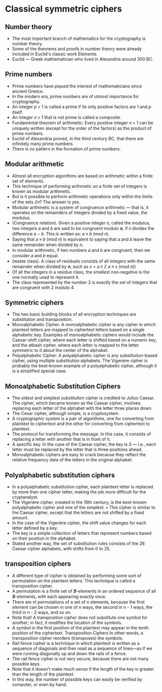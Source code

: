 # Classical symmetric ciphers

## Number theory
- The most important branch of mathematics for the cryptography is number theory.
- Some of the theorems and proofs in number theory were already included in Euclid's classic work Elements.
- Euclid — Greek mathematician who lived in Alexandria around 300 BC.

## Prime numbers
- Prime numbers have piqued the interest of mathematicians since ancient Greece.
- In the modern era, prime numbers are of utmost importance for cryptography.
- An integer 𝑝 > 1 is called a prime if its only positive factors are 1 and 𝑝 itself.
- An integer 𝑛 > 1 that is not prime is called a composite.
- Fundamental theorem of arithmetic: Every positive integer 𝑛 > 1 can be uniquely written (except for the order of the factors) as the product of prime numbers.
- Euclid of Alexandria proved, in the third century BC, that there are infinitely many prime numbers.
- There is no pattern in the formation of prime numbers.

## Modular arithmetic
- Almost all encryption algorithms are based on arithmetic within a finite set of elements.
- This technique of performing arithmetic on a finite set of integers is known as modular arithmetic.
- But is it possible to perform arithmetic operations only within the limits of the sets ℤ𝑛? The answer is yes.
- Modular arithmetic is a system of congruence arithmetic — that is, it operates on the remainders of integers divided by a fixed value, the modulus.
- (Congruence relation). Given a positive integer 𝑛, called the modulus, two integers 𝑎 and 𝑏 are said to be congruent modulo 𝒏, if 𝑛 divides the difference 𝑎 − 𝑏. This is written as: 𝑎 ≡ 𝑏 (mod 𝑛).
- Saying that 𝑎 ≡ 𝑏 (mod 𝑛) is equivalent to saying that 𝑎 and 𝑏 leave the same remainder when divided by 𝑛.
- In modular arithmetic, if two numbers 𝑎 and 𝑏 are congruent, then we consider 𝑎 and 𝑏 equal.
- (waste class). A class of residuals consists of all integers with the same remainder when divided by 𝒏, such as 𝑥 = 𝑎 ∈ ℤ 𝑎 ≡ 𝑥 (mod 𝑛)}
- Of all the integers in a residue class, the smallest non-negative is the one normally used to represent it.
- The class represented by the number 2 is exactly the set of integers that are congruent with 2 modulo 4.

## Symmetric ciphers
- The two basic building blocks of all encryption techniques are substitution and transposition.
- Monoalphabetic Cipher: A monoalphabetic cipher is any cipher in which plaintext letters are mapped to ciphertext letters based on a single alphabetic key. Examples of monoalphabetic ciphers would include the Caesar-shift cipher, where each letter is shifted based on a numeric key, and the atbash cipher, where each letter is mapped to the letter symmetric to it about the center of the alphabet.
- Polyalphabetic Cipher: A polyalphabetic cipher is any substitution-based cipher, using multiple substitution alphabets. The Vigenère cipher is probably the best-known example of a polyalphabetic cipher, although it is a simplified special case.

## Monoalphabetic Substitution Ciphers
- The oldest and simplest substitution cipher is credited to Julius Caesar. The cipher, which became known as the Caesar cipher, involves replacing each letter of the alphabet with the letter three places down.
- The Cesar cipher, although simple, is a cryptosystem.
- A cryptographic system is a pair of algorithms, one for converting from plaintext to ciphertext and the other for converting from ciphertext to plaintext.
- The protocol for transforming the message. In this case, it consists of replacing a letter with another that is in front of it.
- A specific key. In the case of the Caesar cipher, the key is 3 — i.e., each letter must be replaced by the letter that is three positions ahead.
- Monoalphabetic ciphers are easy to crack because they reflect the relative frequency data of the letters in the original alphabet.

## Polyalphabetic substitution ciphers
- In a polyalphabetic substitution cipher, each plaintext letter is replaced by more than one cipher letter, making the job more difficult for the cryptanalyst.
- The Vigenère cipher, created in the 16th century, is the best-known polyalphabetic cipher and one of the simplest. • This cipher is similar to the Caesar cipher, except that the letters are not shifted by a fixed amount.
- In the case of the Vigenère cipher, the shift value changes for each letter defined by a key.
- The key is a simple collection of letters that represent numbers based on their position in the alphabet.
- Stated another way, the set of substitution rules consists of the 26 Caesar cipher alphabets, with shifts from 0 to 25.

## transposition ciphers
- A different type of cipher is obtained by performing some sort of permutation on the plaintext letters. This technique is called a transposition cipher.
- A permutation is a finite set of 𝑺-elements in an ordered sequence of all 𝑺-elements, with each appearing exactly once.
- There are n! permutations of a set of n elements, because the first element can be chosen in one of n ways, the second in n - 1 ways, the third in n - 2 ways, and so on.
- Note that! A transposition cipher does not substitute one symbol for another; in fact, it modifies the location of the symbols.
- A symbol in the first position of the plaintext may appear in the tenth position of the ciphertext. Transposition Ciphers In other words, a transposition cipher reorders (transposes) the symbols.
- Rail fence cipher is a technique in which plaintext is written as a sequence of diagonals and then read as a sequence of lines—as if we were running diagonally up and down the rails of a fence.
- The rail fence cipher is not very secure, because there are not many possible keys.
- Note that it doesn't make much sense if the length of the key is greater than the length of the plaintext.
- In this way, the number of possible keys can easily be verified by computer, or even by hand.
